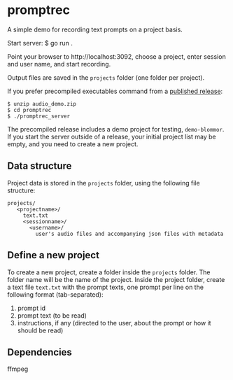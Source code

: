 # promptrec

A simple demo for recording text prompts on a project basis.

Start server:
$ go run .

Point your browser to http://localhost:3092, choose a project, enter session and user name, and start recording.

Output files are saved in the `projects` folder (one folder per project).

If you prefer precompiled executables command from a [published release](https://github.com/stts-se/tillstudpub/releases):

    $ unzip audio_demo.zip
    $ cd promptrec
    $ ./promptrec_server


The precompiled release includes a demo project for testing, `demo-blommor`. If you start the server outside of a release, your initial project list may be empty, and you need to create a new project.

## Data structure

Project data is stored in the `projects` folder, using the following file structure:

    projects/
       <projectname>/
         text.txt
         <sessionname>/
           <username>/
             user's audio files and accompanying json files with metadata


## Define a new project

To create a new project, create a folder inside the `projects` folder. The folder name will be the name of the project. Inside the project folder, create a text file `text.txt` with the prompt texts, one prompt per line on the following format (tab-separated):

1. prompt id
2. prompt text (to be read)
3. instructions, if any (directed to the user, about the prompt or how it should be read)

## Dependencies

ffmpeg
